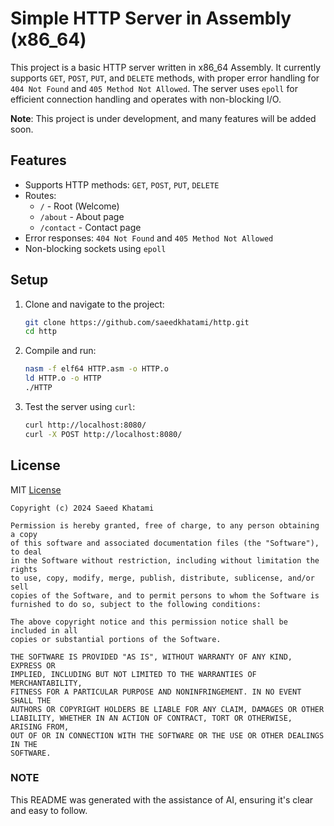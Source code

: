 # Simple HTTP Server in Assembly (x86_64)

This project is a basic HTTP server written in x86_64 Assembly. It currently supports `GET`, `POST`, `PUT`, and `DELETE` methods, with proper error handling for `404 Not Found` and `405 Method Not Allowed`. The server uses `epoll` for efficient connection handling and operates with non-blocking I/O.

**Note**: This project is under development, and many features will be added soon.

## Features

- Supports HTTP methods: `GET`, `POST`, `PUT`, `DELETE`
- Routes:
  - `/` - Root (Welcome)
  - `/about` - About page
  - `/contact` - Contact page
- Error responses: `404 Not Found` and `405 Method Not Allowed`
- Non-blocking sockets using `epoll`

## Setup

1. Clone and navigate to the project:
    ```bash
    git clone https://github.com/saeedkhatami/http.git
    cd http
    ```

2. Compile and run:
    ```bash
    nasm -f elf64 HTTP.asm -o HTTP.o
    ld HTTP.o -o HTTP
    ./HTTP
    ```

3. Test the server using `curl`:
    ```bash
    curl http://localhost:8080/
    curl -X POST http://localhost:8080/
    ```

## License

MIT [License](LICENSE)

```text
Copyright (c) 2024 Saeed Khatami

Permission is hereby granted, free of charge, to any person obtaining a copy
of this software and associated documentation files (the "Software"), to deal
in the Software without restriction, including without limitation the rights
to use, copy, modify, merge, publish, distribute, sublicense, and/or sell
copies of the Software, and to permit persons to whom the Software is
furnished to do so, subject to the following conditions:

The above copyright notice and this permission notice shall be included in all
copies or substantial portions of the Software.

THE SOFTWARE IS PROVIDED "AS IS", WITHOUT WARRANTY OF ANY KIND, EXPRESS OR
IMPLIED, INCLUDING BUT NOT LIMITED TO THE WARRANTIES OF MERCHANTABILITY,
FITNESS FOR A PARTICULAR PURPOSE AND NONINFRINGEMENT. IN NO EVENT SHALL THE
AUTHORS OR COPYRIGHT HOLDERS BE LIABLE FOR ANY CLAIM, DAMAGES OR OTHER
LIABILITY, WHETHER IN AN ACTION OF CONTRACT, TORT OR OTHERWISE, ARISING FROM,
OUT OF OR IN CONNECTION WITH THE SOFTWARE OR THE USE OR OTHER DEALINGS IN THE
SOFTWARE.
```

### NOTE

This README was generated with the assistance of AI, ensuring it's clear and easy to follow.